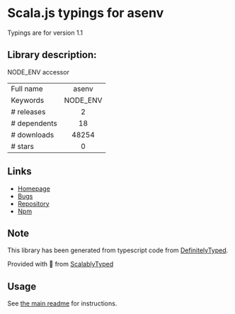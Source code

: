 
# Scala.js typings for asenv

Typings are for version 1.1

## Library description:
NODE_ENV accessor

|                    |                 |
| ------------------ | :-------------: |
| Full name          | asenv |
| Keywords           | NODE_ENV |
| # releases         | 2 |
| # dependents       | 18 |
| # downloads        | 48254 |
| # stars            | 0 |

## Links
- [Homepage](https://github.com/a-labo/asenv#readme)
- [Bugs](https://github.com/a-labo/asenv/issues)
- [Repository](https://github.com/a-labo/asenv)
- [Npm](https://www.npmjs.com/package/asenv)
    


## Note
This library has been generated from typescript code from [DefinitelyTyped](https://definitelytyped.org).

Provided with :purple_heart: from [ScalablyTyped](https://github.com/oyvindberg/ScalablyTyped)

## Usage
See [the main readme](../../readme.md) for instructions.


